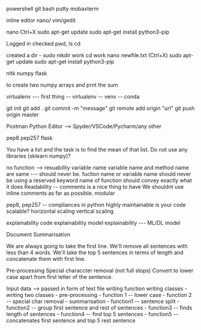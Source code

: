 powershell
git bash
putty
mobaxterm

inline editor 
nano/ vim/gedit

nano Ctrl+X
sudo apt-get update
sudo apt-get install python3-pip

Logged in
checked pwd, ls cd

created a dir - 
sudo mkdir work
cd work
nano newfile.txt (Ctrl+X)
sudo apt-get update
sudo apt-get install python3-pip

nltk
numpy
flask

to create two numpy arrays and prnt the sum

virtualenv --- first thing
-- virtualenv 
-- venv
-- conda

git init
git add .
git commit -m "message"
git remote add origin "url"
git push origin master

Postman
Python Editor --> Spyder/VSCode/Pycharm/any other

pep8 
pep257
flask

You have a list and the task is to find the mean of that list. Do not use any libraries (sklearn numpy)?

no function --> resuability
variable name
variable name and method name are same --- should never be.
fuction name or variable name should never be using a reserved keyword
name of function should convey exactly what it does 
Readability -- comments is a nice thing to have
We shouldnt use inline comments as far as possible.
modular

pep8, pep257 -- compliances in python
highly maintainable
is your code scalable?
horizontal scaling 
vertical scaling

explainability
code explainability
model explainability --- ML/DL model

Document Summarisation

We are always going to take the first line.
We'll remove all sentences with less than 4 words.
We'll take the top 5 sentences in terms of length and concatenate them with first line.

Pre-processing
Special characcter removal (not full stops)
Convert to lower case apart from first letter of the sentence.


Input data --> passed in form of text file
writing function
writing classes - 
	writing two classes
		- pre-processing
			- function 1 -- lower case
			- function 2 -- special char removal
		- summarisation
			- function1 -- sentence split
			- function2 -- group first sentence and rest of sentences
			- function3 -- finds length of sentences
			- function4 -- find top 5 sentences
			- function5 -- concatenates first sentence and top 5  rest sentence






























